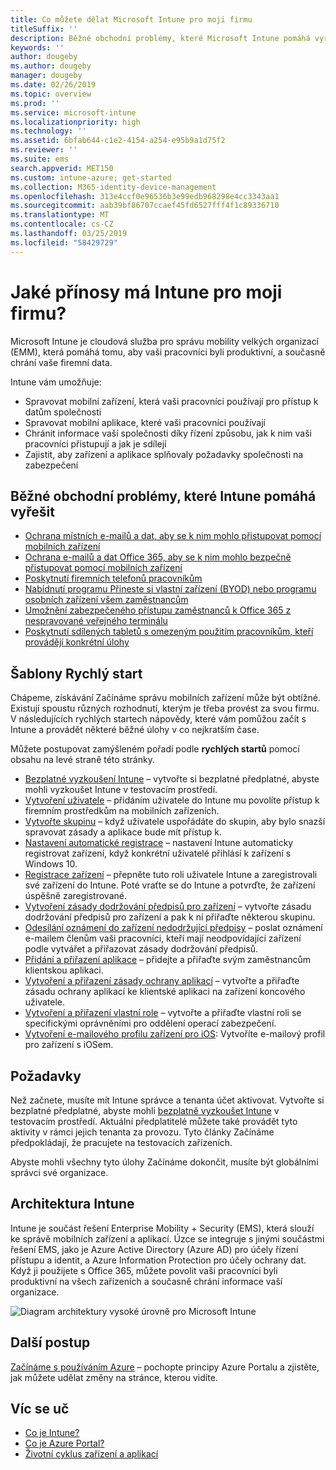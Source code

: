 ```yaml
---
title: Co můžete dělat Microsoft Intune pro moji firmu
titleSuffix: ''
description: Běžné obchodní problémy, které Microsoft Intune pomáhá vyřešit.
keywords: ''
author: dougeby
ms.author: dougeby
manager: dougeby
ms.date: 02/26/2019
ms.topic: overview
ms.prod: ''
ms.service: microsoft-intune
ms.localizationpriority: high
ms.technology: ''
ms.assetid: 6bfab644-c1e2-4154-a254-e95b9a1d75f2
ms.reviewer: ''
ms.suite: ems
search.appverid: MET150
ms.custom: intune-azure; get-started
ms.collection: M365-identity-device-management
ms.openlocfilehash: 313e4ccf0e96536b3e99edb968298e4cc3343aa1
ms.sourcegitcommit: aab39bf86707ccaef45fd6527fff4f1c89336710
ms.translationtype: MT
ms.contentlocale: cs-CZ
ms.lasthandoff: 03/25/2019
ms.locfileid: "58429729"
---
```

# <a name="what-can-intune-do-for-my-company"></a>Jaké přínosy má Intune pro moji firmu?
Microsoft Intune je cloudová služba pro správu mobility velkých organizací (EMM), která pomáhá tomu, aby vaši pracovníci byli produktivní, a současně chrání vaše firemní data.

Intune vám umožňuje:

- Spravovat mobilní zařízení, která vaši pracovníci používají pro přístup k datům společnosti
- Spravovat mobilní aplikace, které vaši pracovníci používají
- Chránit informace vaší společnosti díky řízení způsobu, jak k nim vaši pracovníci přistupují a jak je sdílejí
- Zajistit, aby zařízení a aplikace splňovaly požadavky společnosti na zabezpečení

## <a name="common-business-problems-that-intune-helps-solve"></a>Běžné obchodní problémy, které Intune pomáhá vyřešit

* [Ochrana místních e-mailů a dat, aby se k nim mohlo přistupovat pomocí mobilních zařízení](common-scenarios.md#protecting-your-on-premises-email-and-data-so-it-can-be-safely-accessed-by-mobile-devices)
* [Ochrana e-mailů a dat Office 365, aby se k nim mohlo bezpečně přistupovat pomocí mobilních zařízení](common-scenarios.md#protecting-your-office-365-email-and-data-so-it-can-be-safely-accessed-by-mobile-devices)
* [Poskytnutí firemních telefonů pracovníkům](common-scenarios.md#issue-corporate-owned-phones-to-your-employees)
* [Nabídnutí programu Přineste si vlastní zařízení (BYOD) nebo programu osobních zařízení všem zaměstnancům](common-scenarios.md#offer-a-bring-your-own-device-program-to-all-employees)
* [Umožnění zabezpečeného přístupu zaměstnanců k Office 365 z nespravované veřejného terminálu](common-scenarios.md#enable-your-employees-to-securely-access-office-365-from-an-unmanaged-public-kiosk)
* [Poskytnutí sdílených tabletů s omezeným použitím pracovníkům, kteří provádějí konkrétní úlohy](common-scenarios.md#issue-limited-use-shared-tablets-to-your-employees)

## <a name="quickstarts"></a>Šablony Rychlý start

Chápeme, získávání Začínáme správu mobilních zařízení může být obtížné. Existují spoustu různých rozhodnutí, kterým je třeba provést za svou firmu. V následujících rychlých startech nápovědy, které vám pomůžou začít s Intune a provádět některé běžné úlohy v co nejkratším čase.

Můžete postupovat zamýšleném pořadí podle **rychlých startů** pomocí obsahu na levé straně této stránky.

- [Bezplatné vyzkoušení Intune](free-trial-sign-up.md) – vytvořte si bezplatné předplatné, abyste mohli vyzkoušet Intune v testovacím prostředí.    
- [Vytvoření uživatele](quickstart-create-user.md) – přidáním uživatele do Intune mu povolíte přístup k firemním prostředkům na mobilních zařízeních.
- [Vytvořte skupinu](quickstart-create-group.md) – když uživatele uspořádáte do skupin, aby bylo snazší spravovat zásady a aplikace bude mít přístup k.
- [Nastavení automatické registrace](quickstart-setup-auto-enrollment.md) – nastavení Intune automaticky registrovat zařízení, když konkrétní uživatelé přihlásí k zařízení s Windows 10.
- [Registrace zařízení](quickstart-enroll-windows-device.md) – přepněte tuto roli uživatele Intune a zaregistrovali své zařízení do Intune. Poté vraťte se do Intune a potvrďte, že zařízení úspěšně zaregistrované.
- [Vytvoření zásady dodržování předpisů pro zařízení](quickstart-set-password-length-android.md) – vytvořte zásadu dodržování předpisů pro zařízení a pak k ní přiřaďte některou skupinu.
- [Odesílání oznámení do zařízení nedodržující předpisy](quickstart-send-notification.md) – poslat oznámení e-mailem členům vaši pracovníci, kteří mají neodpovídající zařízení podle vytvářet a přiřazovat zásady dodržování předpisů.
- [Přidání a přiřazení aplikace](quickstart-add-assign-app.md) – přidejte a přiřaďte svým zaměstnancům klientskou aplikaci.
- [Vytvoření a přiřazení zásady ochrany aplikací](quickstart-create-assign-app-policy.md) – vytvořte a přiřaďte zásadu ochrany aplikací ke klientské aplikaci na zařízení koncového uživatele.
- [Vytvoření a přiřazení vlastní role](quickstart-create-custom-role.md) – vytvořte a přiřaďte vlastní roli se specifickými oprávněními pro oddělení operací zabezpečení. 
- [Vytvoření e-mailového profilu zařízení pro iOS](quickstart-email-profile.md): Vytvoříte e-mailový profil pro zařízení s iOSem.

## <a name="prerequisites"></a>Požadavky

Než začnete, musíte mít Intune správce a tenanta účet aktivovat. Vytvořte si bezplatné předplatné, abyste mohli [bezplatně vyzkoušet Intune](free-trial-sign-up.md) v testovacím prostředí. Aktuální předplatitelé můžete také provádět tyto aktivity v rámci jejich tenanta za provozu. Tyto články Začínáme předpokládají, že pracujete na testovacích zařízeních.

Abyste mohli všechny tyto úlohy Začínáme dokončit, musíte být globálními správci své organizace.

## <a name="intune-architecture"></a>Architektura Intune

Intune je součást řešení Enterprise Mobility + Security (EMS), která slouží ke správě mobilních zařízení a aplikací. Úzce se integruje s jinými součástmi řešení EMS, jako je Azure Active Directory (Azure AD) pro účely řízení přístupu a identit, a Azure Information Protection pro účely ochrany dat. Když ji použijete s Office 365, můžete povolit vaši pracovníci byli produktivní na všech zařízeních a současně chrání informace vaší organizace.

![Diagram architektury vysoké úrovně pro Microsoft Intune](/intune/media/intunearchitecture.svg)

## <a name="next-steps"></a>Další postup

[Začínáme s používáním Azure](get-started-azure.md) – pochopte principy Azure Portalu a zjistěte, jak můžete udělat změny na stránce, kterou vidíte.

## <a name="learn-more"></a>Víc se uč

* [Co je Intune?](introduction-intune.md)
* [Co je Azure Portal?](what-is-intune.md)
* [Životní cyklus zařízení a aplikací](introduction-device-app-lifecycles.md)
